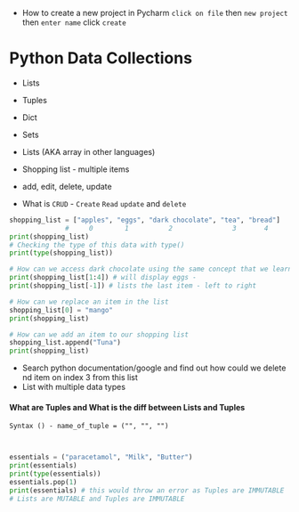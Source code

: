 - How to create a new project in Pycharm
`click on file` then `new project` then `enter name` click `create`

# Python Data Collections
- Lists
- Tuples
- Dict
- Sets

- Lists (AKA array in other languages)

- Shopping list - multiple items
- add, edit, delete, update
- What is `CRUD` - `Create` `Read` `update` and `delete`
```python 
shopping_list = ["apples", "eggs", "dark chocolate", "tea", "bread"]
              #     0        1          2               3       4
print(shopping_list)
# Checking the type of this data with type()
print(type(shopping_list))

# How can we access dark chocolate using the same concept that we learned yesterday INDEXING
print(shopping_list[1:4]) # will display eggs -
print(shopping_list[-1]) # lists the last item - left to right

# How can we replace an item in the list
shopping_list[0] = "mango"
print(shopping_list)

# How can we add an item to our shopping list
shopping_list.append("Tuna")
print(shopping_list)
```
- Search python documentation/google and find out how could we delete nd item on index 3 from this list
- List with multiple data types


#### What are Tuples and What is the diff between Lists and Tuples
`Syntax () - name_of_tuple = ("", "", "")`
```python


essentials = ("paracetamol", "Milk", "Butter")
print(essentials)
print(type(essentials))
essentials.pop(1)
print(essentials) # this would throw an error as Tuples are IMMUTABLE
# Lists are MUTABLE and Tuples are IMMUTABLE
```
